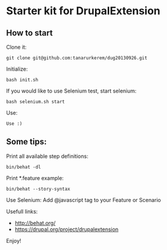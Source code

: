 Starter kit for DrupalExtension
===============================

How to start
------------

Clone it:

    git clone git@github.com:tanarurkerem/dug20130926.git

Initialize:

    bash init.sh

If you would like to use Selenium test, start selenium:

    bash selenium.sh start

Use:

    Use :)

Some tips:
----------

Print all available step definitions:

    bin/behat -dl

Print \*.feature example:

    bin/behat --story-syntax

Use Selenium:
  Add @javascript tag to your Feature or Scenario

Usefull links:

* http://behat.org/
* https://drupal.org/project/drupalextension

Enjoy!
